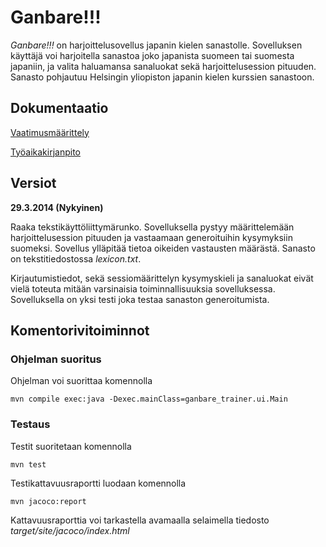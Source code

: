 # Ganbare!!! 
_Ganbare!!!_ on harjoittelusovellus japanin kielen sanastolle. Sovelluksen käyttäjä voi harjoitella sanastoa joko japanista suomeen tai suomesta japaniin, ja valita haluamansa sanaluokat sekä harjoittelusession pituuden. Sanasto pohjautuu Helsingin yliopiston japanin kielen kurssien sanastoon. 

## Dokumentaatio
[Vaatimusmäärittely](https://github.com/Mieskalmari/ot-harjoitustyo/blob/master/dokumentaatio/vaatimusmaarittelu.md)

[Työaikakirjanpito](https://github.com/Mieskalmari/ot-harjoitustyo/blob/master/dokumentaatio/tuntikirjanpito.md)

## Versiot
**29.3.2014 (Nykyinen)**

Raaka tekstikäyttöliittymärunko. Sovelluksella pystyy määrittelemään harjoittelusession pituuden ja vastaamaan generoituihin kysymyksiin suomeksi. Sovellus ylläpitää tietoa oikeiden vastausten määrästä. Sanasto on tekstitiedostossa _lexicon.txt_. 

Kirjautumistiedot, sekä sessiomäärittelyn kysymyskieli ja sanaluokat eivät vielä toteuta mitään varsinaisia toiminnallisuuksia sovelluksessa. Sovelluksella on yksi testi joka testaa sanaston generoitumista.   

## Komentorivitoiminnot

### Ohjelman suoritus
Ohjelman voi suorittaa komennolla

```
mvn compile exec:java -Dexec.mainClass=ganbare_trainer.ui.Main
```

### Testaus
Testit suoritetaan komennolla

```
mvn test
```

Testikattavuusraportti luodaan komennolla

```
mvn jacoco:report
```

Kattavuusraporttia voi tarkastella avamaalla selaimella tiedosto _target/site/jacoco/index.html_

